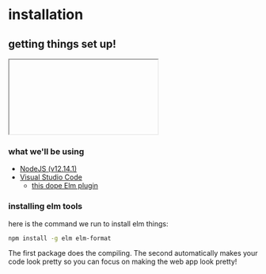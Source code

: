# installation

## getting things set up!

<iframe></iframe>

### what we'll be using

- [NodeJS (v12.14.1)](https://nodejs.org/)
- [Visual Studio Code](https://code.visualstudio.com/)
  - [this dope Elm plugin](https://marketplace.visualstudio.com/items?itemName=Elmtooling.elm-ls-vscode)

### installing elm tools

here is the command we run to install elm things:

```bash
npm install -g elm elm-format
```

The first package does the compiling. The second automatically makes
your code look pretty so you can focus on making the web app look pretty!